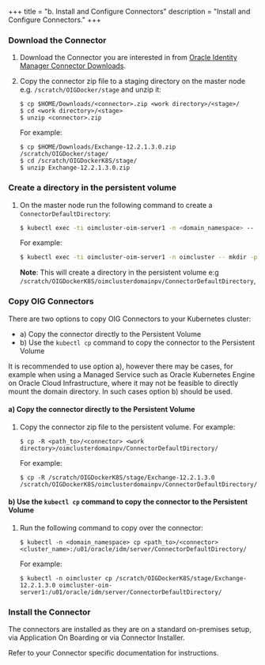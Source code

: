 +++
title = "b. Install and Configure Connectors"
description = "Install and Configure Connectors."
+++

### Download the Connector

1. Download the Connector you are interested in from [Oracle Identity Manager Connector Downloads](https://www.oracle.com/middleware/technologies/identity-management/oim-connectors-downloads.html).

1. Copy the connector zip file to a staging directory on the master node e.g. `/scratch/OIGDocker/stage` and unzip it:

   ```
   $ cp $HOME/Downloads/<connector>.zip <work directory>/<stage>/
   $ cd <work directory>/<stage>
   $ unzip <connector>.zip
   ```
   
   For example:
   
   ```
   $ cp $HOME/Downloads/Exchange-12.2.1.3.0.zip /scratch/OIGDocker/stage/
   $ cd /scratch/OIGDockerK8S/stage/
   $ unzip Exchange-12.2.1.3.0.zip
   ```

   
### Create a directory in the persistent volume

1. On the master node run the following command to create a `ConnectorDefaultDirectory`:

   ```bash
   $ kubectl exec -ti oimcluster-oim-server1 -n <domain_namespace> -- mkdir -p /u01/oracle/user_projects/domains/ConnectorDefaultDirectory
   ```
   
   For example:
   
   ```bash
   $ kubectl exec -ti oimcluster-oim-server1 -n oimcluster -- mkdir -p /u01/oracle/user_projects/domains/ConnectorDefaultDirectory 
   ```
   
   **Note**: This will create a directory in the persistent volume e:g `/scratch/OIGDockerK8S/oimclusterdomainpv/ConnectorDefaultDirectory`,
   
   
### Copy OIG Connectors

There are two options to copy OIG Connectors to your Kubernetes cluster:

   * a) Copy the connector directly to the Persistent Volume
   * b) Use the `kubectl cp` command to copy the connector to the Persistent Volume
 
It is recommended to use option a), however there may be cases, for example when using a Managed Service such as Oracle Kubernetes Engine on Oracle Cloud Infrastructure, where it may not be feasible to directly mount the domain directory. In such cases option b) should be used.


#### a) Copy the connector directly to the Persistent Volume

 
1. Copy the connector zip file to the persistent volume. For example:

   ```
   $ cp -R <path_to>/<connector> <work directory>/oimclusterdomainpv/ConnectorDefaultDirectory/
   ```
   
   For example:
   
   ```
   $ cp -R /scratch/OIGDockerK8S/stage/Exchange-12.2.1.3.0 /scratch/OIGDockerK8S/oimclusterdomainpv/ConnectorDefaultDirectory/
   ```
   

#### b) Use the `kubectl cp` command to copy the connector to the Persistent Volume
   
1. Run the following command to copy over the connector:

   ```
   $ kubectl -n <domain_namespace> cp <path_to>/<connector> <cluster_name>:/u01/oracle/idm/server/ConnectorDefaultDirectory/
   ```

   For example:

   ```
   $ kubectl -n oimcluster cp /scratch/OIGDockerK8S/stage/Exchange-12.2.1.3.0 oimcluster-oim-server1:/u01/oracle/idm/server/ConnectorDefaultDirectory/
   ```

### Install the Connector

The connectors are installed as they are on a standard on-premises setup, via Application On Boarding or via Connector Installer.

Refer to your Connector specific documentation for instructions.
